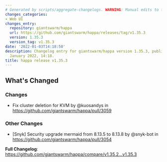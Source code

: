 ```yaml
---
# Generated by scripts/aggregate-changelogs. WARNING: Manual edits to this files will be overwritten.
changes_categories:
- Web UI
changes_entry:
  repository: giantswarm/happa
  url: https://github.com/giantswarm/happa/releases/tag/v1.35.3
  version: 1.35.3
  version_tag: v1.35.3
date: '2022-01-03T14:18:50'
description: Changelog entry for giantswarm/happa version 1.35.3, published on 03
  January 2022, 14:18.
title: happa release v1.35.3
---
```


<!-- Release notes generated using configuration in .github/release.yml at master -->

## What's Changed
### Changes
* Fix cluster deletion for KVM by @kuosandys in https://github.com/giantswarm/happa/pull/3059
### Other Changes
* [Snyk] Security upgrade mermaid from 8.13.5 to 8.13.8 by @snyk-bot in https://github.com/giantswarm/happa/pull/3054


**Full Changelog**: https://github.com/giantswarm/happa/compare/v1.35.2...v1.35.3
